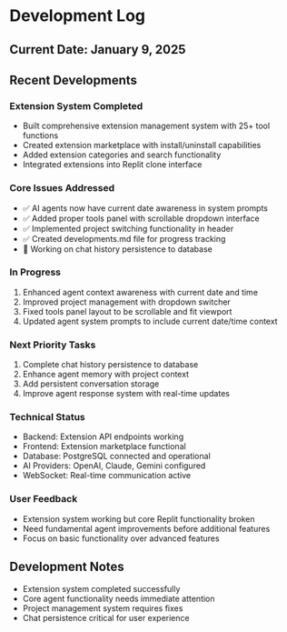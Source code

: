 # Development Log

## Current Date: January 9, 2025

## Recent Developments

### Extension System Completed
- Built comprehensive extension management system with 25+ tool functions
- Created extension marketplace with install/uninstall capabilities
- Added extension categories and search functionality
- Integrated extensions into Replit clone interface

### Core Issues Addressed
- ✅ AI agents now have current date awareness in system prompts
- ✅ Added proper tools panel with scrollable dropdown interface
- ✅ Implemented project switching functionality in header
- ✅ Created developments.md file for progress tracking
- 🔄 Working on chat history persistence to database

### In Progress
1. Enhanced agent context awareness with current date and time
2. Improved project management with dropdown switcher
3. Fixed tools panel layout to be scrollable and fit viewport
4. Updated agent system prompts to include current date/time context

### Next Priority Tasks
1. Complete chat history persistence to database
2. Enhance agent memory with project context
3. Add persistent conversation storage
4. Improve agent response system with real-time updates

### Technical Status
- Backend: Extension API endpoints working
- Frontend: Extension marketplace functional
- Database: PostgreSQL connected and operational
- AI Providers: OpenAI, Claude, Gemini configured
- WebSocket: Real-time communication active

### User Feedback
- Extension system working but core Replit functionality broken
- Need fundamental agent improvements before additional features
- Focus on basic functionality over advanced features

## Development Notes
- Extension system completed successfully
- Core agent functionality needs immediate attention
- Project management system requires fixes
- Chat persistence critical for user experience